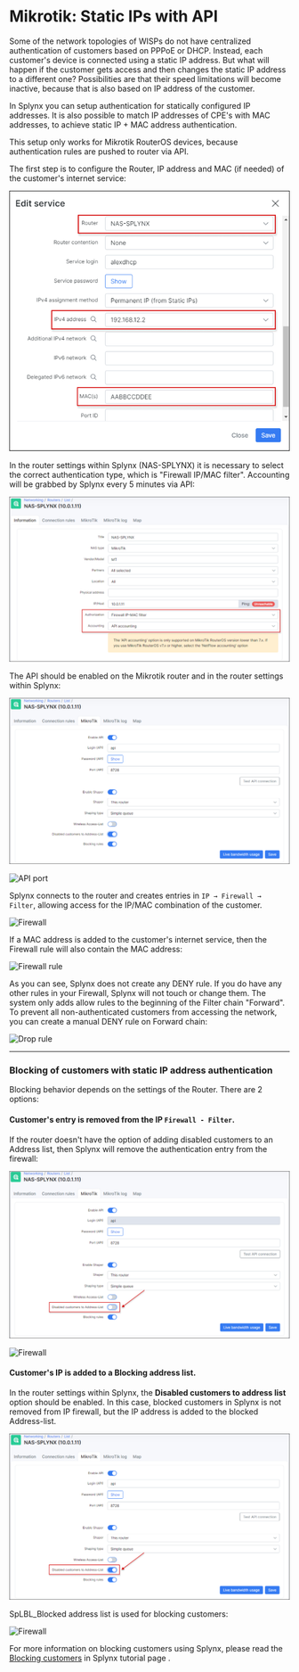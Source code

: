 Mikrotik: Static IPs with API
==========

Some of the network topologies of WISPs do not have centralized authentication of customers based on PPPoE or DHCP. Instead, each customer's device is connected using a static IP address. But what will happen if the customer gets access and then changes the static IP address to a different one? Possibilities are that their speed limitations will become inactive, because that is also based on IP address of the customer.

In Splynx you can setup authentication for statically configured IP addresses. It is also possible to match IP addresses of CPE's with MAC addresses, to achieve static IP + MAC address authentication.

This setup only works for Mikrotik RouterOS devices, because authentication rules are pushed to router via API.

The first step is to configure the Router, IP address and MAC (if needed) of the customer's internet service:

![Edit service](edit_service.png)


In the router settings within Splynx (NAS-SPLYNX) it is necessary to select the correct authentication type, which is "Firewall IP/MAC filter". Accounting will be grabbed by Splynx every 5 minutes via API:

![Firewall IP-MAC filter / API accounting](ipmac_api.png)


The API should be enabled on the Mikrotik router and in the router settings within Splynx:

![API settings](api_settings.png)

![API port](api_port.png)


Splynx connects to the router and creates entries in `IP → Firewall → Filter`, allowing access for the IP/MAC combination of the customer.

![Firewall](firewall.png)


If a MAC address is added to the customer's internet service, then the Firewall rule will also contain the MAC address:

![Firewall rule](fw_rule.png)


As you can see, Splynx does not create any DENY rule. If you do have any other rules in your Firewall, Splynx will not touch or change them. The system only adds allow rules to the beginning of the Filter chain "Forward". To prevent all non-authenticated customers from accessing the network, you can create a manual DENY rule on Forward chain:

![Drop rule](drop_rule.png)

---
### Blocking of customers with static IP address authentication

Blocking behavior depends on the settings of the Router. There are 2 options:

#### Customer's entry is removed from the IP `Firewall - Filter`.

If the router doesn't have the option of adding disabled customers to an Address list, then Splynx will remove the authentication entry from the firewall:

![Disabled customers to Address-List](dis_cust2addrlist.png)

![Firewall](firewall1.png)


#### Customer's IP is added to a Blocking address list.

In the router settings within Splynx, the **Disabled customers to address list** option should be enabled. In this case, blocked customers in Splynx is not removed from IP firewall, but the IP address is added to the blocked Address-list.

![Disabled customers to Address-List](en_cust2addrlist.png)


SpLBL_Blocked address list is used for blocking customers:

![Firewall](firewall2.png)


For more information on blocking customers using Splynx, please read the [Blocking customers](networking/blocking_customers/blocking_customers.md) in Splynx tutorial page .
